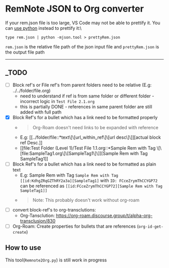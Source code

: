 # RemNote JSON to Org converter
If your rem.json file is too large, VS Code may not be able to prettify it. You can [use python](https://stackoverflow.com/questions/19875218/best-way-to-format-large-json-file-30-mb) instead to prettify it:\
```
type rem.json | python -mjson.tool > prettyRem.json
```
`rem.json` is the relative file path of the json input file and `prettyRem.json` is the output file path
___

## _TODO
* [ ] Block ref's or File ref's from parent folders need to be relative (E.g: ../../folder/file.org)
    * need to understand if ref is from same folder or different folder - incorrect logic in `Test File 2.1.org`
    * this is partially DONE - references in same parent folder are still added with full path
* [x] Block Ref's for a bullet which has a link need to be formatted properly
    * > Org-Roam doesn't need links to be expanded with reference
    * E.g: [[../folder/file::*text\\[\\[url_within_ref\\]\\[url desc\\]\\]][actual block ref Desc.]]
    * [[file:Test Folder (Level 1)/Test File 1.1.org::*Sample Rem with Tag \\[\\[file:SampleTag1.org\\]\\[SampleTag1\\]\\]][Sample Rem with Tag SampleTag1]]
* [ ] Block Ref's for a bullet which has a link need to be formatted as plain text
    * E.g: Sample Rem with Tag `Sample Rem with Tag [[id:KdhgZRqGZThRY2a3a][SampleTag1]` with `ID: FCceZrymThCCYGP72` can be referenced as `[[id:FCceZrymThCCYGP72][Sample Rem with Tag SampleTag1]]`
    * > Note: This probably doesn't work without org-roam
* [ ] convert block-ref's to org-transclutions:
    * Org-Tansclution: https://org-roam.discourse.group/t/alpha-org-transclusion/830
* [ ] Org-Roam: Create properties for bullets that are references (`org-id-get-create`)

## How to use

This tool(`Remnote2Org.py`) is still work in progress

